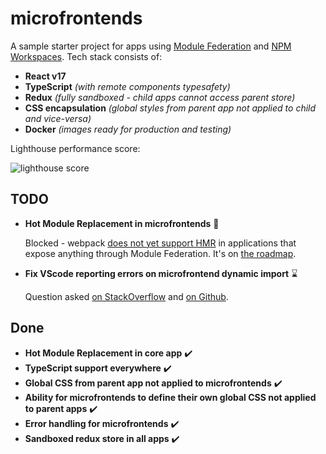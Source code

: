 # microfrontends

A sample starter project for apps using [Module Federation](https://webpack.js.org/concepts/module-federation/) and [NPM Workspaces](https://docs.npmjs.com/cli/v7/using-npm/workspaces). Tech stack consists of:

- **React v17**
- **TypeScript** *(with remote components typesafety)*
- **Redux** *(fully sandboxed - child apps cannot access parent store)*
- **CSS encapsulation** *(global styles from parent app not applied to child and vice-versa)*
- **Docker** *(images ready for production and testing)*

Lighthouse performance score:

![lighthouse score](https://user-images.githubusercontent.com/3832059/115778047-5a57a200-a3b6-11eb-902c-87b33266aabf.png)

## TODO

- **Hot Module Replacement in microfrontends** 🚫

  Blocked - webpack [does not yet support HMR](https://github.com/module-federation/module-federation-examples/issues/358) in applications that expose anything through Module Federation. It's on [the roadmap](https://webpack.js.org/blog/2020-12-08-roadmap-2021/#hot-module-replacement-for-module-federation).

- **Fix VScode reporting errors on microfrontend dynamic import** ⌛

  Question asked [on StackOverflow](https://stackoverflow.com/questions/67213082/vscode-ts-server-not-seeing-d-ts-files-defined-in-include-section-of-tsconfig) and [on Github](https://github.com/module-federation/module-federation-examples/issues/20).

## Done

- **Hot Module Replacement in core app** ✔️
- **TypeScript support everywhere** ✔️
- **Global CSS from parent app not applied to microfrontends** ✔️
- **Ability for microfrontends to define their own global CSS not applied to parent apps** ✔️
- **Error handling for microfrontends** ✔️
- **Sandboxed redux store in all apps** ✔️

